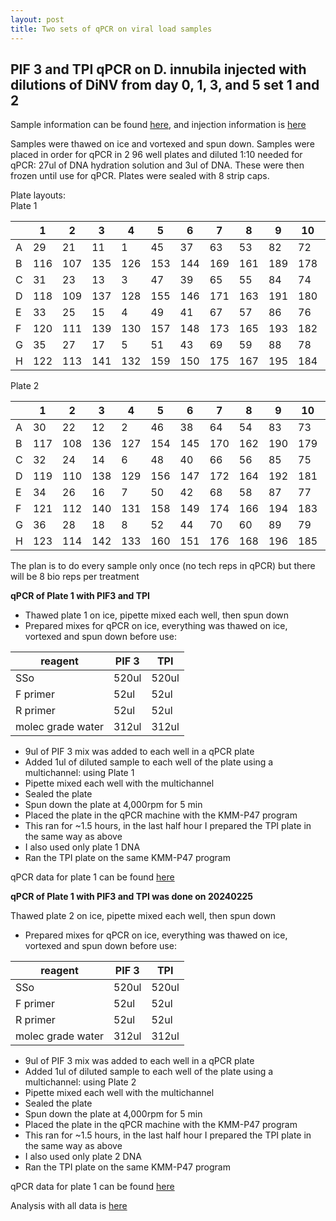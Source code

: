 ```yaml
---
layout: post
title: Two sets of qPCR on viral load samples
---
```


## PIF 3 and TPI qPCR on D. innubila injected with dilutions of DiNV from day 0, 1, 3, and 5 set 1 and 2 

Sample information can be found [here](https://docs.google.com/spreadsheets/d/14mcSX0mDDw-3cea6Oii0t9ylY7oqrMfXe3hAOwqSgEg/edit?gid=938060891#gid=938060891), and injection information is [here](https://meschedl.github.io/Unckless-Lab-Notebook-Maggie/2023/12/12/DiNV-dilution-viral-load-injections.html)

Samples were thawed on ice and vortexed and spun down. 
Samples were placed in order for qPCR in 2 96 well plates and diluted 1:10 needed for qPCR: 27ul of DNA hydration solution and 3ul of DNA. These were then frozen until use for qPCR. Plates were sealed with 8 strip caps. 

Plate layouts:  
Plate 1


|   | 1   | 2   | 3   | 4   | 5   | 6   | 7   | 8   | 9   | 10  | 11  | 12  |
|---|-----|-----|-----|-----|-----|-----|-----|-----|-----|-----|-----|-----|
| A | 29  | 21  | 11  | 1   | 45  | 37  | 63  | 53  | 82  | 72  | 99  | 91  |
| B | 116 | 107 | 135 | 126 | 153 | 144 | 169 | 161 | 189 | 178 | 209 | 199 |
| C | 31  | 23  | 13  | 3   | 47  | 39  | 65  | 55  | 84  | 74  | 101 | 93  |
| D | 118 | 109 | 137 | 128 | 155 | 146 | 171 | 163 | 191 | 180 | 210 | 201 |
| E | 33  | 25  | 15  | 4   | 49  | 41  | 67  | 57  | 86  | 76  | 103 | 95  |
| F | 120 | 111 | 139 | 130 | 157 | 148 | 173 | 165 | 193 | 182 | 211 | 203 |
| G | 35  | 27  | 17  | 5   | 51  | 43  | 69  | 59  | 88  | 78  | 105 | 97  |
| H | 122 | 113 | 141 | 132 | 159 | 150 | 175 | 167 | 195 | 184 | 212 | 205 |

Plate 2 

|   | 1   | 2   | 3   | 4   | 5   | 6   | 7   | 8   | 9   | 10  | 11  | 12  |
|---|-----|-----|-----|-----|-----|-----|-----|-----|-----|-----|-----|-----|
| A | 30  | 22  | 12  | 2   | 46  | 38  | 64  | 54  | 83  | 73  | 100 | 92  |
| B | 117 | 108 | 136 | 127 | 154 | 145 | 170 | 162 | 190 | 179 | 213 | 200 |
| C | 32  | 24  | 14  | 6   | 48  | 40  | 66  | 56  | 85  | 75  | 102 | 94  |
| D | 119 | 110 | 138 | 129 | 156 | 147 | 172 | 164 | 192 | 181 | 214 | 202 |
| E | 34  | 26  | 16  | 7   | 50  | 42  | 68  | 58  | 87  | 77  | 104 | 96  |
| F | 121 | 112 | 140 | 131 | 158 | 149 | 174 | 166 | 194 | 183 | 215 | 204 |
| G | 36  | 28  | 18  | 8   | 52  | 44  | 70  | 60  | 89  | 79  | 106 | 98  |
| H | 123 | 114 | 142 | 133 | 160 | 151 | 176 | 168 | 196 | 185 | 216 | 206 |

The plan is to do every sample only once (no tech reps in qPCR) but there will be 8 bio reps per treatment 

**qPCR of Plate 1 with PIF3 and TPI**

- Thawed plate 1 on ice, pipette mixed each well, then spun down 
- Prepared mixes for qPCR on ice, everything was thawed on ice, vortexed and spun down before use:

|reagent|PIF 3|TPI|
|---|---|---|
|SSo|520ul|520ul|
|F primer|52ul|52ul|
|R primer|52ul|52ul|
|molec grade water|312ul|312ul|

- 9ul of PIF 3 mix was added to each well in a qPCR plate 
- Added 1ul of diluted sample to each well of the plate using a multichannel: using Plate 1 
- Pipette mixed each well with the multichannel 
- Sealed the plate
- Spun down the plate at 4,000rpm for 5 min 
- Placed the plate in the qPCR machine with the KMM-P47 program 
- This ran for ~1.5 hours, in the last half hour I prepared the TPI plate in the same way as above 
- I also used only plate 1 DNA 
- Ran the TPI plate on the same KMM-P47 program

qPCR data for plate 1 can be found [here](https://drive.google.com/drive/u/0/folders/12cAIv2CVGh3J3WooZ_yMpep61rJxMUbw)

**qPCR of Plate 1 with PIF3 and TPI was done on 20240225**

 Thawed plate 2 on ice, pipette mixed each well, then spun down 
- Prepared mixes for qPCR on ice, everything was thawed on ice, vortexed and spun down before use:

|reagent|PIF 3|TPI|
|---|---|---|
|SSo|520ul|520ul|
|F primer|52ul|52ul|
|R primer|52ul|52ul|
|molec grade water|312ul|312ul|

- 9ul of PIF 3 mix was added to each well in a qPCR plate 
- Added 1ul of diluted sample to each well of the plate using a multichannel: using Plate 2 
- Pipette mixed each well with the multichannel 
- Sealed the plate
- Spun down the plate at 4,000rpm for 5 min 
- Placed the plate in the qPCR machine with the KMM-P47 program 
- This ran for ~1.5 hours, in the last half hour I prepared the TPI plate in the same way as above 
- I also used only plate 2 DNA 
- Ran the TPI plate on the same KMM-P47 program

qPCR data for plate 1 can be found [here](https://drive.google.com/drive/u/0/folders/1KwuEVwrfwOJj_C0jMC0JFIPkHoI6klf1)

Analysis with all data is [here](https://github.com/meschedl/Unckless_Lab_Resources/blob/main/qPCR_analysis/20240228-viral-load-dilutions/p4-DiNV-viral-dilutions-over-time.md)